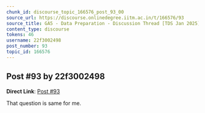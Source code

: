 ```yaml
---
chunk_id: discourse_topic_166576_post_93_00
source_url: https://discourse.onlinedegree.iitm.ac.in/t/166576/93
source_title: GA5 - Data Preparation - Discussion Thread [TDS Jan 2025]
content_type: discourse
tokens: 46
username: 22f3002498
post_number: 93
topic_id: 166576
---
```


## Post #93 by 22f3002498

**Direct Link**: [Post #93](https://discourse.onlinedegree.iitm.ac.in/t/166576/93)

That question is same for me.
